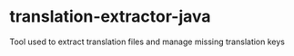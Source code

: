 # translation-extractor-java
Tool used to extract translation files and manage missing translation keys
